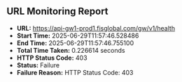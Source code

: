 ## URL Monitoring Report

- **URL:** https://api-gw1-prod1.fisglobal.com/gw/v1/health
- **Start Time:** 2025-06-29T11:57:46.528486
- **End Time:** 2025-06-29T11:57:46.755100
- **Total Time Taken:** 0.226614 seconds
- **HTTP Status Code:** 403
- **Status:** Failure
- **Failure Reason:** HTTP Status Code: 403
